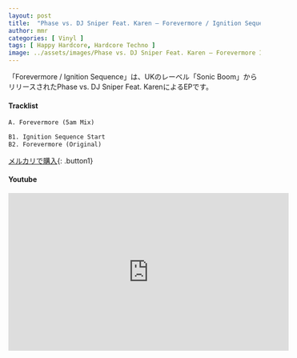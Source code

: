 ```yaml
---
layout: post
title:  "Phase vs. DJ Sniper Feat. Karen – Forevermore / Ignition Sequence"
author: mmr
categories: [ Vinyl ]
tags: [ Happy Hardcore, Hardcore Techno ]
image: ../assets/images/Phase vs. DJ Sniper Feat. Karen – Forevermore Ignition Sequence.jpg
---
```


「Forevermore / Ignition Sequence」は、UKのレーベル「Sonic Boom」からリリースされたPhase vs. DJ Sniper Feat. KarenによるEPです。

#### Tracklist
```md
A. Forevermore (5am Mix)

B1. Ignition Sequence Start
B2. Forevermore (Original)
```

[メルカリで購入](https://jp.mercari.com/item/m40097768990?afid=6142608987){: .button1}

#### Youtube
<iframe width="560" height="315" src="https://www.youtube.com/embed/2Mv5UPmMP3k?si=M9PpidAR23I_ooHa" title="YouTube video player" frameborder="0" allow="accelerometer; autoplay; clipboard-write; encrypted-media; gyroscope; picture-in-picture; web-share" referrerpolicy="strict-origin-when-cross-origin" allowfullscreen></iframe>